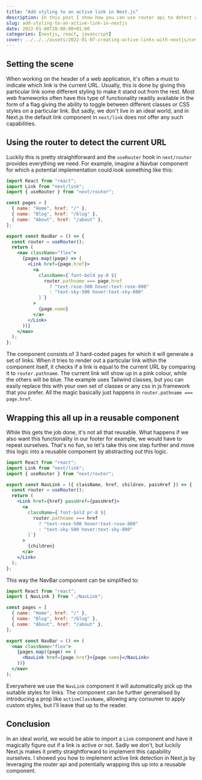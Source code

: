 ```yaml
---
title: "Add styling to an active link in Next.js"
description: In this post I show how you can use router api to detect active link in Next.js
slug: add-styling-to-an-active-link-in-nextjs
date: 2022-01-08T20:00:00+01:00
categories: [nextjs, react, javascript]
cover: ../../../assets/2022-01-07-creating-active-links-with-nextjs/cover.jpg
---
```


## Setting the scene

When working on the header of a web application, it's often a must to indicate which link is the current URL. Usually, this is done by giving this particular link some different styling to make it stand out from the rest. Most web frameworks often have this type of functionality readily available in the form of a flag giving the ability to toggle between different classes or CSS styles on a particular link. But sadly, we don't live in an ideal world, and in Next.js the default link component in `next/link` does not offer any such capabilities.

## Using the router to detect the current URL

Luckily this is pretty straightforward and the `useRouter` hook in `next/router` provides everything we need. For example, imagine a Navbar component for which a potential implementation could look something like this:

```jsx
import React from "react";
import Link from "next/link";
import { useRouter } from "next/router";

const pages = [
  { name: "Home", href: "/" },
  { name: "Blog", href: "/blog" },
  { name: "About", href: "/about" },
];

export const NavBar = () => {
  const router = useRouter();
  return (
    <nav className="flex">
      {pages.map((page) => (
        <Link href={page.href}>
          <a
            className={`font-bold py-8 ${
              router.pathname === page.href
                ? "text-rose-500 hover:text-rose-800"
                : "text-sky-500 hover:text-sky-800"
            }`}
          >
            {page.name}
          </a>
        </Link>
      ))}
    </nav>
  );
};
```

The component consists of 3 hard-coded pages for which it will generate a set of links. When it tries to render out a particular link within the component itself, it checks if a link is equal to the current URL by comparing it to `router.pathname`. The current link will show up in a pink colour, while the others will be blue. The example uses Tailwind classes, but you can easily replace this with your own set of classes or any css in js framework that you prefer. All the magic basically just happens in `router.pathname === page.href`.

## Wrapping this all up in a reusable component

While this gets the job done, it's not all that reusable. What happens if we also want this functionality in our footer for example, we would have to repeat ourselves. That's no fun, so let's take this one step further and move this logic into a reusable component by abstracting out this logic.

```jsx
import React from "react";
import Link from "next/link";
import { useRouter } from "next/router";

export const NavLink = ({ className, href, children, passHref }) => {
  const router = useRouter();
  return (
    <Link href={href} passHref={passHref}>
      <a
        className={`font-bold pr-8 ${
          router.pathname === href
            ? "text-rose-500 hover:text-rose-800"
            : "text-sky-500 hover:text-sky-800"
        }`}
      >
        {children}
      </a>
    </Link>
  );
};
```

This way the NavBar component can be simplified to:

```jsx
import React from "react";
import { NavLink } from "./NavLink";

const pages = [
  { name: "Home", href: "/" },
  { name: "Blog", href: "/blog" },
  { name: "About", href: "/about" },
];

export const NavBar = () => (
  <nav className="flex">
    {pages.map((page) => (
      <NavLink href={page.href}>{page.name}</NavLink>
    ))}
  </nav>
);
```

Everywhere we use the `NavLink` component it will automatically pick up the suitable styles for links. The component can be further generalised by introducing a prop like `activeClassName`, allowing any consumer to apply custom styles, but I'll leave that up to the reader.

## Conclusion

In an ideal world, we would be able to import a `Link` component and have it magically figure out if a link is active or not. Sadly we don't, but luckily Next.js makes it pretty straightforward to implement this capability ourselves. I showed you how to implement active link detection in Next.js by leveraging the router api and potentially wrapping this up into a reusable component.
